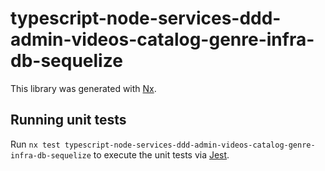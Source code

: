 # typescript-node-services-ddd-admin-videos-catalog-genre-infra-db-sequelize

This library was generated with [Nx](https://nx.dev).

## Running unit tests

Run `nx test typescript-node-services-ddd-admin-videos-catalog-genre-infra-db-sequelize` to execute the unit tests via [Jest](https://jestjs.io).
